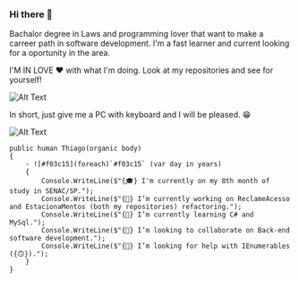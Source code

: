 ### Hi there 👋
Bachalor degree in Laws and programming lover that want to make a carreer path in software development. I'm a fast learner and current looking for a oportunity in the area.

I'M IN LOVE ❤ with what I'm doing. Look at my repositories and see for yourself!

![Alt Text](https://miro.medium.com/max/512/1*kgyyxE1QgbNQpBqgvVun5w.gif)

In short, just give me a PC with keyboard and I will be pleased. 😁

![Alt Text](https://res.cloudinary.com/practicaldev/image/fetch/s--R5KgC1bh--/c_limit%2Cf_auto%2Cfl_progressive%2Cq_66%2Cw_880/https://dev-to-uploads.s3.amazonaws.com/i/oi2rwsde00xo9ou6jwsl.gif)

    public human Thiago(organic body)
    {
        - ![#f03c15](foreach)`#f03c15` (var day in years)
        {
            Console.WriteLine($"{🎓} I'm currently on my 8th month of study in SENAC/SP.");
            Console.WriteLine($"{🔭} I’m currently working on ReclameAcesso and EstacionaMentos (both my repositories) refactoring.");
            Console.WriteLine($"{🌱} I’m currently learning C# and MySql.");
            Console.WriteLine($"{👯} I’m looking to collaborate on Back-end software development.");
            Console.WriteLine($"{🤔} I’m looking for help with IEnumerables ({🙃}).");
        }
    }

